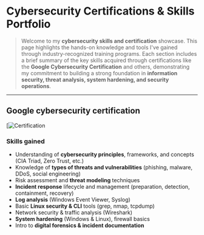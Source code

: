 # Cybersecurity Certifications & Skills Portfolio

> Welcome to my **cybersecurity skills and certification** showcase. This page highlights the hands-on knowledge and tools I've gained through industry-recognized training programs. Each section includes a brief summary of the key skills acquired through certifications like the **Google Cybersecurity Certification** and others, demonstrating my commitment to building a strong foundation in **information security, threat analysis, system hardening, and security operations**.

---

## Google cybersecurity certification
[![Certification](https://coursera.org/share/fe9f25f01017b48ccbe53d65f12e0409)

### Skills gained
- Understanding of **cybersecurity principles**, frameworks, and concepts (CIA Triad, Zero Trust, etc.)
- Knowledge of **types of threats and vulnerabilities** (phishing, malware, DDoS, social engineering)
- Risk assessment and **threat modeling** techniques
- **Incident response** lifecycle and management (preparation, detection, containment, recovery)
- **Log analysis** (Windows Event Viewer, Syslog)
- Basic **Linux security & CLI** tools (grep, nmap, tcpdump)
- Network security & traffic analysis (Wireshark)
- **System hardening** (Windows & Linux), firewall basics
- Intro to **digital forensics & incident documentation**

